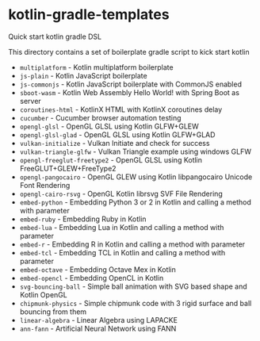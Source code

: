 # kotlin-gradle-templates
Quick start kotlin gradle DSL

This directory contains a set of boilerplate gradle script to kick start kotlin

  * `multiplatform` - Kotlin multiplatform boilerplate
  * `js-plain` - Kotlin JavaScript boilerplate
  * `js-commonjs` - Kotlin JavaScript boilerplate with CommonJS enabled
  * `sboot-wasm` - Kotlin Web Assembly Hello World! with Spring Boot as server
  * `coroutines-html` - KotlinX HTML with KotlinX coroutines delay
  * `cucumber` - Cucumber browser automation testing
  * `opengl-glsl` - OpenGL GLSL using Kotlin GLFW+GLEW
  * `opengl-glsl-glad` - OpenGL GLSL using Kotlin GLFW+GLAD
  * `vulkan-initialize` - Vulkan Initiate and check for success
  * `vulkan-triangle-glfw` - Vulkan Triangle example using windows GLFW
  * `opengl-freeglut-freetype2` - OpenGL GLSL using Kotlin FreeGLUT+GLEW+FreeType2
  * `opengl-pangocairo` - OpenGL GLEW using Kotlin libpangocairo Unicode Font Rendering
  * `opengl-cairo-rsvg` - OpenGL Kotlin librsvg SVF File Rendering
  * `embed-python` - Embedding Python 3 or 2 in Kotlin and calling a method with parameter
  * `embed-ruby` - Embedding Ruby in Kotlin
  * `embed-lua` - Embedding Lua in Kotlin and calling a method with parameter
  * `embed-r` - Embedding R in Kotlin and calling a method with parameter
  * `embed-tcl` - Embedding TCL in Kotlin and calling a method with parameter
  * `embed-octave` - Embedding Octave Mex in Kotlin
  * `embed-opencl` - Embedding OpenCL in Kotlin
  * `svg-bouncing-ball` - Simple ball animation with SVG based shape and Kotlin OpenGL
  * `chipmunk-physics` - Simple chipmunk code with 3 rigid surface and ball bouncing from them
  * `linear-algebra` - Linear Algebra using LAPACKE
  * `ann-fann` - Artificial Neural Network using FANN